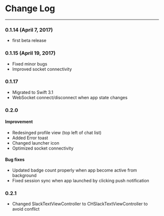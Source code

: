 # Change Log
----
### 0.1.14 (April 7, 2017)
* first beta release

### 0.1.15 (April 19, 2017)
* Fixed minor bugs
* Improved socket connectivity

### 0.1.17
* Migrated to Swift 3.1
* WebSocket connect/disconnect when app state changes 

### 0.2.0
#### Improvement
* Redesinged profile view (top left of chat list)
* Added Error toast 
* Changed launcher icon 
* Optimized socket connectivity 

#### Bug fixes
* Updated badge count properly when app become active from background
* Fixed session sync when app launched by clicking push notification

### 0.2.1
* Changed SlackTextViewController to CHSlackTextViewController to avoid conflict
